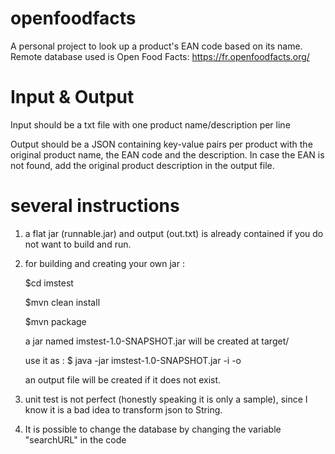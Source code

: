 # openfoodfacts

A personal project to look up a product's EAN code based on its name. Remote database used is Open Food Facts: https://fr.openfoodfacts.org/

# Input & Output

Input should be a txt file with one product name/description per line

Output should be a JSON containing key-value pairs per product with the original product name, the EAN code and the description. 
In case the EAN is not found, add the original product description in the output file.

# several instructions

1. a flat jar (runnable.jar) and output (out.txt) is already contained if you do not want to build and run.

2. for building and creating your own jar :

   $cd imstest
   
   $mvn clean install
   
   $mvn package
   
   a jar named imstest-1.0-SNAPSHOT.jar will be created at target/
   
   use it as : $ java -jar imstest-1.0-SNAPSHOT.jar -i <inputfilepath> -o <outputfilepath>
   
   an output file will be created if it does not exist.

3. unit test is not perfect (honestly speaking it is only a sample), since I know it is a bad idea to transform json to String. 

4. It is possible to change the database by changing the variable "searchURL" in the code
